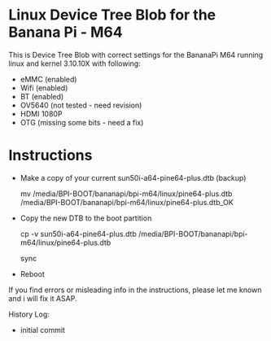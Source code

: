Linux Device Tree Blob for the Banana Pi - M64
===============================================

This is Device Tree Blob with correct settings for the BananaPi M64 running linux and kernel 3.10.10X with following:

- eMMC (enabled)
- Wifi (enabled)
- BT (enabled)
- OV5640 (not tested - need revision)
- HDMI 1080P
- OTG (missing some bits - need a fix)

Instructions
=============

- Make a copy of your current sun50i-a64-pine64-plus.dtb (backup)


	mv /media/BPI-BOOT/bananapi/bpi-m64/linux/pine64-plus.dtb /media/BPI-BOOT/bananapi/bpi-m64/linux/pine64-plus.dtb_OK



- Copy the new DTB to the boot partition


	cp -v sun50i-a64-pine64-plus.dtb /media/BPI-BOOT/bananapi/bpi-m64/linux/pine64-plus.dtb

	sync

- Reboot


If you find errors or misleading info in the instructions, please let me known and i will fix it ASAP.

History Log:
* initial commit

